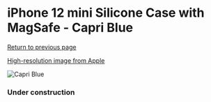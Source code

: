 # iPhone 12 mini Silicone Case with MagSafe - Capri Blue

[Return to previous page](/iphone_12)

[High-resolution image from Apple](https://store.storeimages.cdn-apple.com/8756/as-images.apple.com/is/MJYU3?wid=4500&hei=4500&fmt=png)

<div style="width: 384px"><img src="/everyphone/MJYU3.png" alt="Capri Blue"></div>

### Under construction
